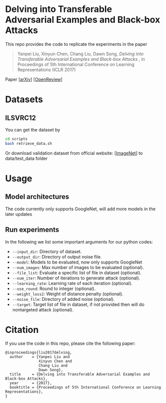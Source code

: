 # Delving into Transferable Adversarial Examples and Black-box Attacks

This repo provides the code to replicate the experiments in the paper

> Yanpei Liu, Xinyun Chen, Chang Liu, Dawn Song, <cite> Delving into Transferable Adversarial Examples and Black-box Attacks </cite>, in Proceedings of 5th International Conference on Learning Representations (ICLR 2017)

Paper [[arXiv](https://arxiv.org/abs/1611.02770)] [[OpenReview](https://openreview.net/forum?id=Sys6GJqxl&noteId=Sys6GJqxl)]

# Datasets

## ILSVRC12
You can get the dataset by
```bash
cd scripts
bash retrieve_data.sh
```
Or download validation dataset from official website: [[ImageNet](https://www.image-net.org/challenges/LSVRC/2012/)] to data/test_data folder

# Usage

## Model architectures

The code currently only supports GoogleNet, will add more models in the later updates

## Run experiments

In the following we list some important arguments for our python codes:
* `--input_dir`: Directory of dataset.
* `--output_dir`: Directory of output noise file.
* `--model`: Models to be evaluated, now only supports GoogleNet
* `--num_images`: Max number of images to be evaluated (optional).
* `--file_list`: Evaluate a specific list of file in dataset (optional).
* `--num_iter`: Number of iterations to generate attack (optional).
* `--learning_rate`: Learning rate of each iteration (optional).
* `--use_round`: Round to integer (optional).
* `--weight_loss2`: Weight of distance penalty (optional).
* `--noise_file`: Directory of added noise (optional).
* `--target`: Target list of file in dataset, if not provided then will do nontargeted attack (optional).

# Citation

If you use the code in this repo, please cite the following paper:

```
@inproceedings{liu2017delving,
  author    = {Yanpei Liu and
               Xinyun Chen and
               Chang Liu and
               Dawn Song},
  title     = {Delving into Transferable Adversarial Examples and Black-box Attacks},
  year      = {2017},
  booktitle = {Proceedings of 5th International Conference on Learning Representations},
}
```
